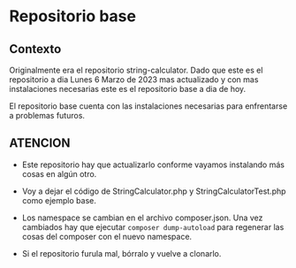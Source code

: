 # Repositorio base
## Contexto
Originalmente era el repositorio string-calculator.
Dado que este es el repositorio a dia Lunes 6 Marzo de 2023 mas actualizado 
y con mas instalaciones necesarias este es el repositorio base a dia de hoy.

El repositorio base cuenta con las instalaciones necesarias para enfrentarse
a problemas futuros.

## ATENCION
- Este repositorio hay que actualizarlo conforme vayamos instalando más cosas
en algún otro. 

- Voy a dejar el código de StringCalculator.php y StringCalculatorTest.php como
ejemplo base.

- Los namespace se cambian en el archivo composer.json. Una vez cambiados hay
que ejecutar `composer dump-autoload` para regenerar las cosas del composer
con el nuevo namespace.

- Si el repositorio furula mal, bórralo y vuelve a clonarlo.
